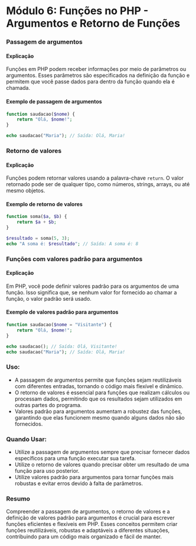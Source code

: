 
# Módulo 6: Funções no PHP - Argumentos e Retorno de Funções

### Passagem de argumentos

#### Explicação
Funções em PHP podem receber informações por meio de parâmetros ou argumentos. Esses parâmetros são especificados na definição da função e permitem que você passe dados para dentro da função quando ela é chamada.

#### Exemplo de passagem de argumentos
```php
function saudacao($nome) {
    return "Olá, $nome!";
}

echo saudacao("Maria"); // Saída: Olá, Maria!
```

### Retorno de valores

#### Explicação
Funções podem retornar valores usando a palavra-chave `return`. O valor retornado pode ser de qualquer tipo, como números, strings, arrays, ou até mesmo objetos.

#### Exemplo de retorno de valores
```php
function soma($a, $b) {
    return $a + $b;
}

$resultado = soma(5, 3);
echo "A soma é: $resultado"; // Saída: A soma é: 8
```

### Funções com valores padrão para argumentos

#### Explicação
Em PHP, você pode definir valores padrão para os argumentos de uma função. Isso significa que, se nenhum valor for fornecido ao chamar a função, o valor padrão será usado.

#### Exemplo de valores padrão para argumentos
```php
function saudacao($nome = "Visitante") {
    return "Olá, $nome!";
}

echo saudacao(); // Saída: Olá, Visitante!
echo saudacao("Maria"); // Saída: Olá, Maria!
```

### Uso:
- A passagem de argumentos permite que funções sejam reutilizáveis com diferentes entradas, tornando o código mais flexível e dinâmico.
- O retorno de valores é essencial para funções que realizam cálculos ou processam dados, permitindo que os resultados sejam utilizados em outras partes do programa.
- Valores padrão para argumentos aumentam a robustez das funções, garantindo que elas funcionem mesmo quando alguns dados não são fornecidos.

### Quando Usar:
- Utilize a passagem de argumentos sempre que precisar fornecer dados específicos para uma função executar sua tarefa.
- Utilize o retorno de valores quando precisar obter um resultado de uma função para uso posterior.
- Utilize valores padrão para argumentos para tornar funções mais robustas e evitar erros devido à falta de parâmetros.

### Resumo
Compreender a passagem de argumentos, o retorno de valores e a definição de valores padrão para argumentos é crucial para escrever funções eficientes e flexíveis em PHP. Esses conceitos permitem criar funções reutilizáveis, robustas e adaptáveis a diferentes situações, contribuindo para um código mais organizado e fácil de manter.
